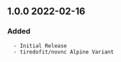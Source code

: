 ## 1.0.0 2022-02-16 <dave at tiredofit dot ca>

   ### Added
      - Initial Release
      - tiredofit/novnc Alpine Variant


